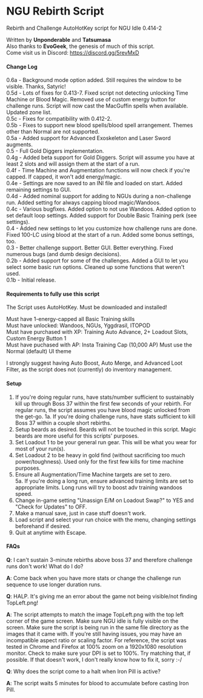 # NGU Rebirth Script

Rebirth and Challenge AutoHotKey script for NGU Idle 0.414-2

Written by __Unponderable__ and __Tatsumasa__\
Also thanks to __EvoGeek__, the genesis of much of this script.\
Come visit us in Discord: https://discord.gg/5revMxD

#### Change Log

0.6a - Background mode option added. Still requires the window to be visible. Thanks, Satyric!\
0.5d - Lots of fixes for 0.413-7. Fixed script not detecting unlocking Time Machine or Blood Magic. Removed use of custom energy button for challenge runs. Script will now cast the MacGuffin spells when available. Updated zone list.\
0.5c - Fixes for compatibility with 0.412-2.\
0.5b - Fixes to support new blood spells/blood spell arrangement. Themes other than Normal are not supported.\
0.5a - Added support for Advanced Exoskeleton and Laser Sword augments.\
0.5 - Full Gold Diggers implementation.\
0.4g - Added beta support for Gold Diggers. Script will assume you have at least 2 slots and will assign them at the start of a run.\
0.4f - Time Machine and Augmentation functions will now check if you're capped. If capped, it won't add energy/magic.\
0.4e - Settings are now saved to an INI file and loaded on start. Added remaining settings to GUI.\
0.4d - Added nominal support for adding to NGUs during a non-challenge run. Added setting for always capping blood magic/Wandoos.\
0.4c - Various bugfixes. Added option to not use Wandoos. Added option to set default loop settings. Added support for Double Basic Training perk (see settings).\
0.4 - Added new settings to let you customize how challenge runs are done. Fixed 100-LC using blood at the start of a run. Added some bonus settings, too.\
0.3 - Better challenge support. Better GUI. Better everything. Fixed numerous bugs (and dumb design decisions).\
0.2b - Added support for some of the challenges. Added a GUI to let you select some basic run options. Cleaned up some functions that weren't used.\
0.1b - Initial release.


#### Requirements to fully use this script

The Script uses AutoHotKey. Must be downloaded and installed!

Must have 1-energy-capped all Basic Training skills\
Must have unlocked: Wandoos, NGUs, Yggdrasil, ITOPOD\
Must have purchased with XP: Training Auto Advance, 2+ Loadout Slots, Custom Energy Button 1\
Must have puchased with AP: Insta Training Cap (10,000 AP)
Must use the Normal (default) UI theme

I strongly suggest having Auto Boost, Auto Merge, and Advanced Loot Filter, as the script does not (currently) do inventory management.

#### Setup

1. If you're doing regular runs, have stats/number sufficient to sustainably kill up through Boss 37 within the first few seconds of your rebirth. For regular runs, the script assumes you have blood magic unlocked from the get-go.
1a. If you're doing challenge runs, have stats sufficient to kill Boss 37 within a couple short rebirths.
2. Setup beards as desired. Beards will not be touched in this script. Magic beards are more useful for this scripts' purposes.
3. Set Loadout 1 to be your general run gear. This will be what you wear for most of your run(s).
4. Set Loadout 2 to be heavy in gold find (without sacrificing too much power/toughness). Used only for the first few kills for time machine purposes.
5. Ensure all Augmentation/Time Machine targets are set to zero.\
5a. If you're doing a long run, ensure advanced training limits are set to appropriate limits. Long runs will try to boost adv training wandoos speed.
6. Change in-game setting "Unassign E/M on Loadout Swap?" to YES and "Check for Updates" to OFF.
7. Make a manual save, just in case stuff doesn't work.
8. Load script and select your run choice with the menu, changing settings beforehand if desired.
9. Quit at anytime with Escape.

#### FAQs

__Q__: I can't sustain 3-minute rebirths above boss 37 and therefore challenge runs don't work! What do I do?

__A__: Come back when you have more stats or change the challenge run sequence to use longer duration runs.

__Q__: HALP. It's giving me an error about the game not being visible/not finding TopLeft.png!

__A__: The script attempts to match the image TopLeft.png with the top left corner of the game screen. Make sure NGU idle is fully visible on the screen. Make sure the script is being run in the same file directory as the images that it came with. If you're still having issues, you may have an incompatible aspect ratio or scaling factor. For reference, the script was tested in Chrome and Firefox at 100% zoom on a 1920x1080 resolution monitor.  Check to make sure your DPI is set to 100%. Try matching that, if possible. If that doesn't work, I don't really know how to fix it, sorry :-/

__Q__: Why does the script come to a halt when Iron Pill is active?

__A__: The script waits 5 minutes for blood to accumulate before casting Iron Pill.
